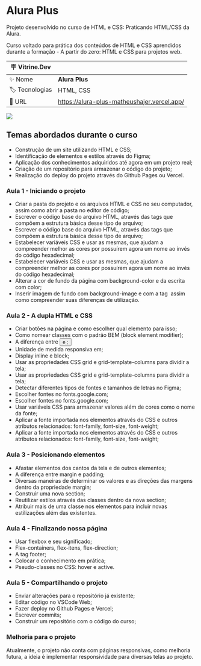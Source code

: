 
# Alura Plus

Projeto desenvolvido no curso de HTML e CSS: Praticando HTML/CSS da Alura.

Curso voltado para prática dos conteúdos de HTML e CSS aprendidos durante a formação - A partir do zero:  HTML e CSS para projetos web.

| :placard: Vitrine.Dev |     |
| -------------  | --- |
| :sparkles: Nome        | **Alura Plus**
| :label: Tecnologias | HTML, CSS
| :rocket: URL         | https://alura-plus-matheushajer.vercel.app/

![](https://user-images.githubusercontent.com/75273536/225648763-200b5401-6fba-42f4-8bdf-b69cd8a2ac0b.png?text=capa-alura-plus#vitrinedev)

## Temas abordados durante o curso

- Construção de um site utilizando HTML e CSS;
- Identificação de elementos e estilos através do Figma;
- Aplicação dos conhecimentos adquiridos até agora em um projeto real;
- Criação de um repositório para armazenar o código do projeto;
- Realização do deploy do projeto através do Github Pages ou Vercel.

### Aula 1 - Iniciando o projeto

- Criar a pasta do projeto e os arquivos HTML e CSS no seu computador, assim como abrir a pasta no editor de código;
- Escrever o código base do arquivo HTML, através das tags que compõem a estrutura básica desse tipo de arquivo;
- Escrever o código base do arquivo HTML, através das tags que compõem a estrutura básica desse tipo de arquivo;
- Estabelecer variáveis CSS e usar as mesmas, que ajudam a compreender melhor as cores por possuírem agora um nome ao invés do código hexadecimal;
- Estabelecer variáveis CSS e usar as mesmas, que ajudam a compreender melhor as cores por possuírem agora um nome ao invés do código hexadecimal;
- Alterar a cor de fundo da página com background-color e da escrita com color;
- Inserir imagem de fundo com background-image e com a tag <img> assim como compreender suas diferenças de utilização.

### Aula 2 - A dupla HTML e CSS

- Criar botões na página e como escolher qual elemento para isso;
- Como nomear classes com o padrão BEM (block element modifier);
- A diferença entre <button> e <a>;
- Unidade de medida responsiva em;
- Display inline e block;
- Usar as propriedades CSS grid e grid-template-columns para dividir a tela;
- Usar as propriedades CSS grid e grid-template-columns para dividir a tela;
- Detectar diferentes tipos de fontes e tamanhos de letras no Figma;
- Escolher fontes no fonts.google.com;
- Escolher fontes no fonts.google.com;
- Usar variáveis CSS para armazenar valores além de cores como o nome da fonte;
- Aplicar a fonte importada nos elementos através do CSS e outros atributos relacionados: font-family, font-size, font-weight;
- Aplicar a fonte importada nos elementos através do CSS e outros atributos relacionados: font-family, font-size, font-weight;

### Aula 3 - Posicionando elementos

- Afastar elementos dos cantos da tela e de outros elementos;
- A diferença entre margin e padding;
- Diversas maneiras de determinar os valores e as direções das margens dentro da propriedade margin;
- Construir uma nova section;
- Reutilizar estilos através das classes dentro da nova section;
- Atribuir mais de uma classe nos elementos para incluir novas estilizações além das existentes.

### Aula 4 - Finalizando nossa página

- Usar flexbox e seu significado;
- Flex-containers, flex-itens, flex-direction;
- A tag footer;
- Colocar o conhecimento em prática;
- Pseudo-classes no CSS: hover e active.

### Aula 5 - Compartilhando o projeto

- Enviar alterações para o repositório já existente;
- Editar código no VSCode Web;
- Fazer deploy no Github Pages e Vercel;
- Escrever commits;
- Construir um repositório com o código do curso;

### Melhoria para o projeto

Atualmente, o projeto não conta com páginas responsivas, como melhoria futura, a ideia é implementar responsividade para diversas telas ao projeto.
